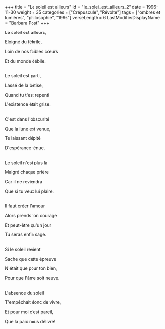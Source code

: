 +++
title = "Le soleil est ailleurs"
id = "le_soleil_est_ailleurs_2"
date = 1996-11-30
weight = 35
categories = ["Crépuscule", "Révolte"]
tags = ["ombres et lumières", "philosophie", "1996"]
verseLength = 6
LastModifierDisplayName = "Barbara Post"
+++

Le soleil est ailleurs,

Eloigné du fébrile,

Loin de nos faibles cœurs

Et du monde débile.

 \
Le soleil est parti,

Lassé de la bêtise,

Quand tu t'est repenti

L'existence était grise.

 \
C'est dans l'obscurité

Que la lune est venue,

Te laissant dépité

D'espérance ténue.

 \
Le soleil n'est plus là

Malgré chaque prière

Car il ne reviendra

Que si tu veux lui plaire.

 \
Il faut créer l'amour

Alors prends ton courage

Et peut-être qu'un jour

Tu seras enfin sage.

 \
Si le soleil revient

Sache que cette épreuve

N'était que pour ton bien,

Pour que l'âme soit neuve.

 \
L'absence du soleil

T'empêchait donc de vivre,

Et pour moi c'est pareil,

Que la paix nous délivre!
